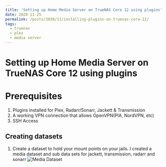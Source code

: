```yaml
---
title: 'Setting up Home Media Server on TrueNAS Core 12 using plugins'
date: 2020-11-25
permalink: /posts/2020/11/installing-plugins-on-truenas-core-12/
tags:
  - truenas
  - plex
  - media server
---
```




Setting up Home Media Server on TrueNAS Core 12 using plugins
======

Prerequisites
======
1. Plugins installed for Plex, Radarr/Sonarr, Jackett & Transmission
2. A working VPN connection that allows OpenVPN(PIA, NordVPN, etc)
3. SSH Access


Creating datasets 
------
1. Create a dataset to hold your mount points on your jails. I created a media dataset and sub data sets for jackett, transmission, radarr and sonarr
![Media Dataset](https://www.josephbiscardi.com/images/chrome_MTc46Z4LT3.png)
